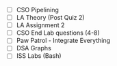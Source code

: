 - [ ] CSO Pipelining
- [ ] LA Theory (Post Quiz 2)
- [ ] LA Assignment 2
- [ ] CSO End Lab questions (4-8)
- [ ] Paw Patrol - Integrate Everything
- [ ] DSA Graphs
- [ ] ISS Labs (Bash)